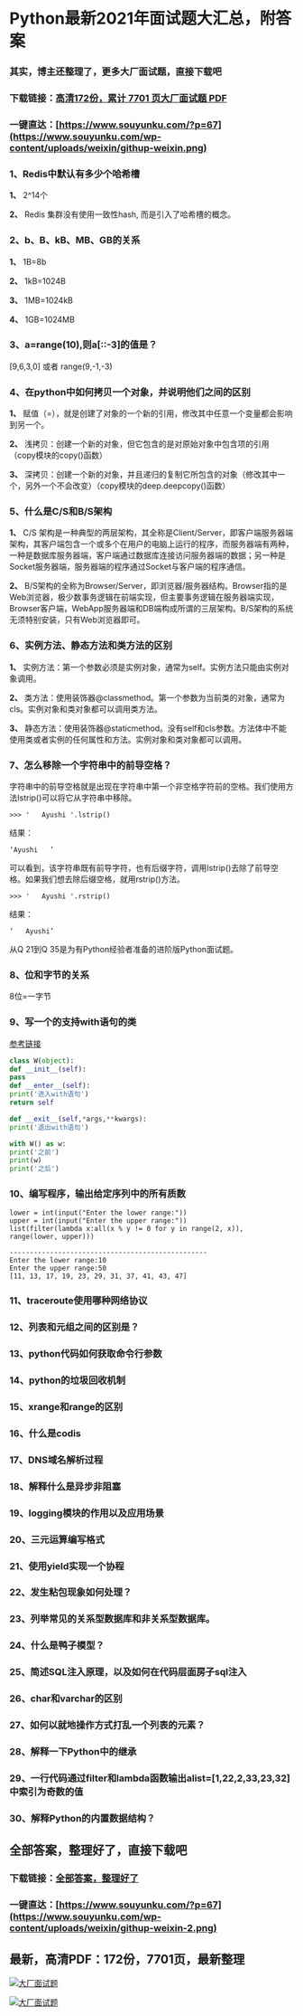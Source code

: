 # Python最新2021年面试题大汇总，附答案

### 其实，博主还整理了，更多大厂面试题，直接下载吧

### 下载链接：[高清172份，累计 7701 页大厂面试题  PDF](https://github.com/souyunku/DevBooks/blob/master/docs/index.md)

### 一键直达：[https://www.souyunku.com/?p=67](https://www.souyunku.com/wp-content/uploads/weixin/githup-weixin.png)



### 1、Redis中默认有多少个哈希槽

**1、** 2^14个

**2、** Redis 集群没有使用一致性hash, 而是引入了哈希槽的概念。


### 2、b、B、kB、MB、GB的关系

**1、** 1B=8b

**2、** 1kB=1024B

**3、** 1MB=1024kB

**4、** 1GB=1024MB


### 3、a=range(10),则a[::-3]的值是？

[9,6,3,0] 或者 range(9,-1,-3)


### 4、在python中如何拷贝一个对象，并说明他们之间的区别

**1、** 赋值（=），就是创建了对象的一个新的引用，修改其中任意一个变量都会影响到另一个。

**2、** 浅拷贝：创建一个新的对象，但它包含的是对原始对象中包含项的引用（copy模块的copy()函数）

**3、** 深拷贝：创建一个新的对象，并且递归的复制它所包含的对象（修改其中一个，另外一个不会改变）（copy模块的deep.deepcopy()函数）


### 5、什么是C/S和B/S架构

**1、** C/S 架构是一种典型的两层架构，其全称是Client/Server，即客户端服务器端架构，其客户端包含一个或多个在用户的电脑上运行的程序，而服务器端有两种，一种是数据库服务器端，客户端通过数据库连接访问服务器端的数据；另一种是Socket服务器端，服务器端的程序通过Socket与客户端的程序通信。

**2、** B/S架构的全称为Browser/Server，即浏览器/服务器结构。Browser指的是Web浏览器，极少数事务逻辑在前端实现，但主要事务逻辑在服务器端实现，Browser客户端，WebApp服务器端和DB端构成所谓的三层架构。B/S架构的系统无须特别安装，只有Web浏览器即可。


### 6、实例方法、静态方法和类方法的区别

**1、** 实例方法：第一个参数必须是实例对象，通常为self。实例方法只能由实例对象调用。

**2、** 类方法：使用装饰器@classmethod。第一个参数为当前类的对象，通常为cls。实例对象和类对象都可以调用类方法。

**3、** 静态方法：使用装饰器@staticmethod。没有self和cls参数。方法体中不能使用类或者实例的任何属性和方法。实例对象和类对象都可以调用。


### 7、怎么移除一个字符串中的前导空格？

字符串中的前导空格就是出现在字符串中第一个非空格字符前的空格。我们使用方法Istrip()可以将它从字符串中移除。

```
>>> '   Ayushi '.lstrip()
```

结果：

```
‘Ayushi   ’
```

可以看到，该字符串既有前导字符，也有后缀字符，调用Istrip()去除了前导空格。如果我们想去除后缀空格，就用rstrip()方法。

```
>>> '   Ayushi '.rstrip()
```

结果：

```
‘   Ayushi’
```

从Q 21到Q 35是为有Python经验者准备的进阶版Python面试题。


### 8、位和字节的关系

8位=一字节


### 9、写一个的支持with语句的类

[参考链接](https://www.cnblogs.com/yidashi110/p/10091991.html)

```python
class W(object):
def __init__(self):
pass
def __enter__(self):
print('进入with语句')
return self

def __exit__(self,*args,**kwargs):
print('退出with语句')

with W() as w:
print('之前')
print(w)
print('之后')
```


### 10、编写程序，输出给定序列中的所有质数

```
lower = int(input("Enter the lower range:"))
upper = int(input("Enter the upper range:"))
list(filter(lambda x:all(x % y != 0 for y in range(2, x)), range(lower, upper)))

-------------------------------------------------
Enter the lower range:10
Enter the upper range:50
[11, 13, 17, 19, 23, 29, 31, 37, 41, 43, 47]
```


### 11、traceroute使用哪种网络协议
### 12、列表和元组之间的区别是？
### 13、python代码如何获取命令行参数
### 14、python的垃圾回收机制
### 15、xrange和range的区别
### 16、什么是codis
### 17、DNS域名解析过程
### 18、解释什么是异步非阻塞
### 19、logging模块的作用以及应用场景
### 20、三元运算编写格式
### 21、使用yield实现一个协程
### 22、发生粘包现象如何处理？
### 23、列举常见的关系型数据库和非关系型数据库。
### 24、什么是鸭子模型？
### 25、简述SQL注入原理，以及如何在代码层面房子sql注入
### 26、char和varchar的区别
### 27、如何以就地操作方式打乱一个列表的元素？
### 28、解释一下Python中的继承
### 29、一行代码通过filter和lambda函数输出alist=[1,22,2,33,23,32]中索引为奇数的值
### 30、解释Python的内置数据结构？




## 全部答案，整理好了，直接下载吧

### 下载链接：[全部答案，整理好了](https://www.souyunku.com/wp-content/uploads/weixin/githup-weixin-2.png)

### 一键直达：[https://www.souyunku.com/?p=67](https://www.souyunku.com/wp-content/uploads/weixin/githup-weixin-2.png)


## 最新，高清PDF：172份，7701页，最新整理

[![大厂面试题](https://www.souyunku.com/wp-content/uploads/weixin/mst.png "架构师专栏")](https://www.souyunku.com/wp-content/uploads/weixin/githup-weixin.png "架构师专栏")

[![大厂面试题](https://www.souyunku.com/wp-content/uploads/weixin/githup-weixin.png "架构师专栏")](https://www.souyunku.com/wp-content/uploads/weixin/githup-weixin.png "架构师专栏")
